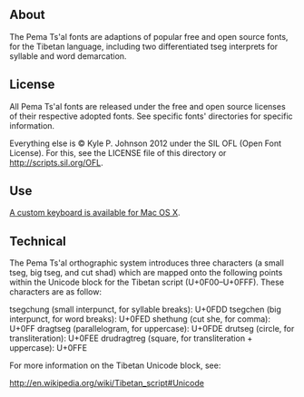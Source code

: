 About
-----
The Pema Ts'al fonts are adaptions of popular free and open source fonts, for the Tibetan language, including two differentiated tseg interprets for syllable and word demarcation.

License
-------
All Pema Ts'al fonts are released under the free and open source licenses of their respective adopted fonts. See specific fonts' directories for specific information.

Everything else is © Kyle P. Johnson 2012 under the SIL OFL (Open Font License). For this, see the LICENSE file of this directory or http://scripts.sil.org/OFL.

Use
---
[A custom keyboard is available for Mac OS X](https://github.com/kylepjohnson/pema_tsal_tibetan_keyboard).

Technical
---------
The Pema Ts'al orthographic system introduces three characters (a small tseg, big tseg, and cut shad) which are mapped onto the following points within the Unicode block for the Tibetan script (U+0F00–U+0FFF). These characters are as follow:

tsegchung (small interpunct, for syllable breaks): U+0FDD
tsegchen (big interpunct, for word breaks): U+0FED
shethung (cut she, for comma): U+0FF
dragtseg (parallelogram, for uppercase): U+0FDE
drutseg (circle, for transliteration): U+0FEE
drudragtreg (square, for transliteration + uppercase): U+0FFE

For more information on the Tibetan Unicode block, see:

http://en.wikipedia.org/wiki/Tibetan_script#Unicode

